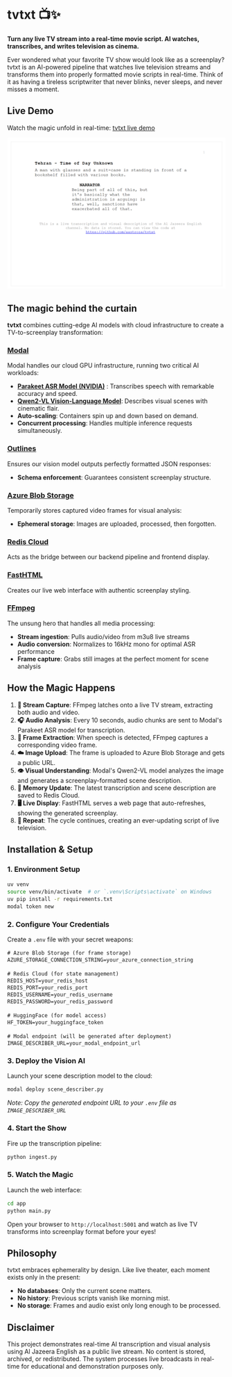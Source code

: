 # tvtxt 📺✨

**Turn any live TV stream into a real-time movie script. AI watches, transcribes, and writes television as cinema.**

Ever wondered what your favorite TV show would look like as a screenplay? tvtxt is an AI-powered pipeline that watches live television streams and transforms them into properly formatted movie scripts in real-time. Think of it as having a tireless scriptwriter that never blinks, never sleeps, and never misses a moment.

## Live Demo
Watch the magic unfold in real-time: [tvtxt live demo](https://tvtxt.com/)

![screenshot](/tvtxt.PNG)

## The magic behind the curtain

**tvtxt** combines cutting-edge AI models with cloud infrastructure to create a TV-to-screenplay transformation:


### **[Modal](https://modal.com/)**
Modal handles our cloud GPU infrastructure, running two critical AI workloads:
- **[Parakeet ASR Model (NVIDIA)](https://huggingface.co/nvidia/parakeet-tdt-0.6b-v2)** : Transcribes speech with remarkable accuracy and speed.
- **[Qwen2-VL Vision-Language Model](https://huggingface.co/Qwen/Qwen2-VL-7B-Instruct)**: Describes visual scenes with cinematic flair.
- **Auto-scaling**: Containers spin up and down based on demand.
- **Concurrent processing**: Handles multiple inference requests simultaneously.

### **[Outlines](https://github.com/dottxt-ai/outlines)**
Ensures our vision model outputs perfectly formatted JSON responses:
- **Schema enforcement**: Guarantees consistent screenplay structure.

### **[Azure Blob Storage](https://azure.microsoft.com/en-us/products/storage/blobs)**
Temporarily stores captured video frames for visual analysis:
- **Ephemeral storage**: Images are uploaded, processed, then forgotten.

### **[Redis Cloud](https://redis.io/cloud/)**
Acts as the bridge between our backend pipeline and frontend display.

### **[FastHTML](https://www.fastht.ml/)**
Creates our live web interface with authentic screenplay styling.

### **[FFmpeg](https://ffmpeg.org/)**
The unsung hero that handles all media processing:
- **Stream ingestion**: Pulls audio/video from m3u8 live streams
- **Audio conversion**: Normalizes to 16kHz mono for optimal ASR performance
- **Frame capture**: Grabs still images at the perfect moment for scene analysis

## How the Magic Happens

1. **🎥 Stream Capture**: FFmpeg latches onto a live TV stream, extracting both audio and video.
2. **🎧 Audio Analysis**: Every 10 seconds, audio chunks are sent to Modal's Parakeet ASR model for transcription.
3. **📸 Frame Extraction**: When speech is detected, FFmpeg captures a corresponding video frame.
4. **☁️ Image Upload**: The frame is uploaded to Azure Blob Storage and gets a public URL.
5. **👁️ Visual Understanding**: Modal's Qwen2-VL model analyzes the image and generates a screenplay-formatted scene description.
6. **💾 Memory Update**: The latest transcription and scene description are saved to Redis Cloud.
7. **🖥️ Live Display**: FastHTML serves a web page that auto-refreshes, showing the generated screenplay.
8. **🔄 Repeat**: The cycle continues, creating an ever-updating script of live television.

## Installation & Setup

### 1. **Environment Setup**
```bash
uv venv
source venv/bin/activate  # or `.venv\Scripts\activate` on Windows
uv pip install -r requirements.txt
modal token new
```

### 2. **Configure Your Credentials**
Create a `.env` file with your secret weapons:
```env
# Azure Blob Storage (for frame storage)
AZURE_STORAGE_CONNECTION_STRING=your_azure_connection_string

# Redis Cloud (for state management)
REDIS_HOST=your_redis_host
REDIS_PORT=your_redis_port
REDIS_USERNAME=your_redis_username
REDIS_PASSWORD=your_redis_password

# HuggingFace (for model access)
HF_TOKEN=your_huggingface_token

# Modal endpoint (will be generated after deployment)
IMAGE_DESCRIBER_URL=your_modal_endpoint_url
```

### 3. **Deploy the Vision AI**
Launch your scene description model to the cloud:
```bash
modal deploy scene_describer.py
```
*Note: Copy the generated endpoint URL to your `.env` file as `IMAGE_DESCRIBER_URL`*

### 4. **Start the Show**
Fire up the transcription pipeline:
```bash
python ingest.py
```

### 5. **Watch the Magic**
Launch the web interface:
```bash
cd app
python main.py
```

Open your browser to `http://localhost:5001` and watch as live TV transforms into screenplay format before your eyes!

## Philosophy

tvtxt embraces ephemerality by design. Like live theater, each moment exists only in the present:
- **No databases**: Only the current scene matters.
- **No history**: Previous scripts vanish like morning mist.
- **No storage**: Frames and audio exist only long enough to be processed.


## Disclaimer

This project demonstrates real-time AI transcription and visual analysis using Al Jazeera English as a public live stream. No content is stored, archived, or redistributed. The system processes live broadcasts in real-time for educational and demonstration purposes only.